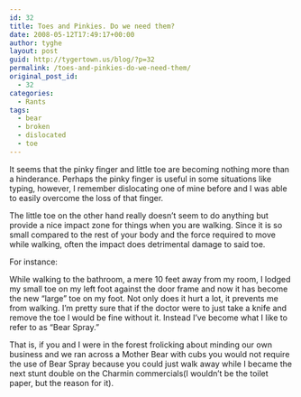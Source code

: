 ```yaml
---
id: 32
title: Toes and Pinkies. Do we need them?
date: 2008-05-12T17:49:17+00:00
author: tyghe
layout: post
guid: http://tygertown.us/blog/?p=32
permalink: /toes-and-pinkies-do-we-need-them/
original_post_id:
  - 32
categories:
  - Rants
tags:
  - bear
  - broken
  - dislocated
  - toe
---
```

It seems that the pinky finger and little toe are becoming nothing more than a hinderance. Perhaps the pinky finger is useful in some situations like typing, however, I remember dislocating one of mine before and I was able to easily overcome the loss of that finger.

The little toe on the other hand really doesn&#8217;t seem to do anything but provide a nice impact zone for things when you are walking. Since it is so small compared to the rest of your body and the force required to move while walking, often the impact does detrimental damage to said toe.

For instance:
  
While walking to the bathroom, a mere 10 feet away from my room, I lodged my small toe on my left foot against the door frame and now it has become the new &#8220;large&#8221; toe on my foot. Not only does it hurt a lot, it prevents me from walking. I&#8217;m pretty sure that if the doctor were to just take a knife and remove the toe I would be fine without it. Instead I&#8217;ve become what I like to refer to as &#8220;Bear Spray.&#8221;
  
That is, if you and I were in the forest frolicking about minding our own business and we ran across a Mother Bear with cubs you would not require the use of Bear Spray because you could just walk away while I became the next stunt double on the Charmin commercials(I wouldn&#8217;t be the toilet paper, but the reason for it).
